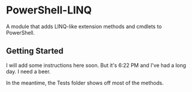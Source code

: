 # PowerShell-LINQ
A module that adds LINQ-like extension methods and cmdlets to PowerShell.

## Getting Started

I will add some instructions here soon. But it's 6:22 PM and
I've had a long day. I need a beer.

In the meantime, the Tests folder shows off most of the methods.
